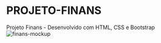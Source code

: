 # PROJETO-FINANS
Projeto Finans - Desenvolvido com HTML, CSS e Bootstrap
<br>
<img src="" alt="finans-mockup">
